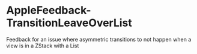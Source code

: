 # AppleFeedback-TransitionLeaveOverList
Feedback for an issue where asymmetric transitions to not happen when a view is in a ZStack with a List
